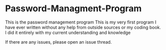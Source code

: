 # Password-Managment-Program
This is the password management program
This is my very first program I have ever written without any help from outside sources or my coding book.
I did it entirely with my current understanding and knowledge

If there are any issues, please open an issue thread.
